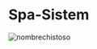 # Spa-Sistem


![nombrechistoso](https://github.com/user-attachments/assets/eae7fb1d-f3f3-4d1e-8af6-ff158e8f49cb)
